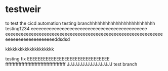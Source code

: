 # testweir
to test the cicd automation
testing
branchhhhhhhhhhhhhhhhhhhhhhhhh
testing1234
eeeeeeeeeeeeeeeeeeeeeeeeeeeeeeeeeeeeeeeeeeeee
eeeeeeeeeeeeeeeeeeeeeeeeeeeeeeeeeeeeeeeeeeeeeeeeeeeeeeeeeeeeeeeeeeeeeeeeeeeeeeeeddsdsd


kkkkkkkkkkkkkkkkkkkk


testing fix
EEEEEEEEEEEEEEEEEEEEEEEEEEEEEEE
fffffffffffffffffffffffffffffffffffffffff
JJJJJJJJJJJJJJJJJJ
test branch

